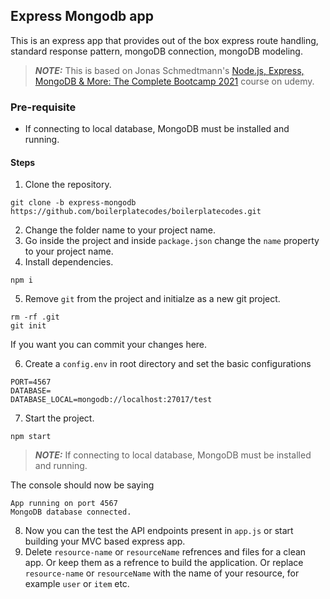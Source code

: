 ## Express Mongodb app
This is an express app that provides out of the box express route handling, standard response pattern, mongoDB connection, mongoDB modeling.

> **_NOTE:_** This is based on Jonas Schmedtmann's [Node.js, Express, MongoDB & More: The Complete Bootcamp 2021](https://www.udemy.com/course/nodejs-express-mongodb-bootcamp/) course on udemy.

### Pre-requisite
- If connecting to local database, MongoDB must be installed and running.

#### Steps
1. Clone the repository.
```
git clone -b express-mongodb https://github.com/boilerplatecodes/boilerplatecodes.git
```
2. Change the folder name to your project name. 
3. Go inside the project and inside `package.json` change the `name` property to your project name.
4. Install dependencies.
```
npm i
```
5. Remove `git` from the project and initialze as a new git project.
```
rm -rf .git
git init
```
If you want you can commit your changes here.

6. Create a `config.env` in root directory and set the basic configurations
```
PORT=4567
DATABASE=
DATABASE_LOCAL=mongodb://localhost:27017/test
``` 
7. Start the project.
```
npm start
```
> **_NOTE:_**  If connecting to local database, MongoDB must be installed and running.

The console should now be saying
```
App running on port 4567
MongoDB database connected.
```

8. Now you can the test the API endpoints present in `app.js` or start building your MVC based express app.
9. Delete `resource-name` or `resourceName` refrences and files for a clean app. Or keep them as a refrence to build the application. Or replace `resource-name` or `resourceName` with the name of your resource, for example `user` or `item` etc.
